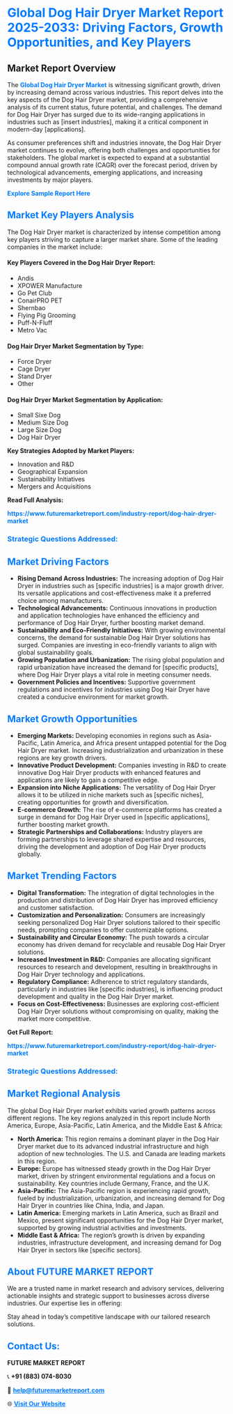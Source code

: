 <h1 style="color: #007BFF;">Global Dog Hair Dryer Market Report 2025-2033: Driving Factors, Growth Opportunities, and Key Players</h1>

<section id="overview">
<h2>Market Report Overview</h2>
<p>The <a href="https://www.futuremarketreport.com/industry-report/dog-hair-dryer-market" style="color: #007BFF; text-decoration: none;"><strong>Global Dog Hair Dryer Market</strong></a> is witnessing significant growth, driven by increasing demand across various industries. This report delves into the key aspects of the Dog Hair Dryer market, providing a comprehensive analysis of its current status, future potential, and challenges. The demand for Dog Hair Dryer has surged due to its wide-ranging applications in industries such as [insert industries], making it a critical component in modern-day [applications].</p>
<p>As consumer preferences shift and industries innovate, the Dog Hair Dryer market continues to evolve, offering both challenges and opportunities for stakeholders. The global market is expected to expand at a substantial compound annual growth rate (CAGR) over the forecast period, driven by technological advancements, emerging applications, and increasing investments by major players.</p>
</section>

<section id="overview">
<p><a href="https://www.futuremarketreport.com/request-sample/reportId=124674" style="color: #007BFF; text-decoration: none;"><strong>Explore Sample Report Here</strong></a></p>
</section>

<section id="key-players">
<h2 style="color: #007BFF;">Market Key Players Analysis</h2>
<p>The Dog Hair Dryer market is characterized by intense competition among key players striving to capture a larger market share. Some of the leading companies in the market include:</p>
<h4>Key Players Covered in the Dog Hair Dryer Report:</h4>
<ul><li>Andis</li><li>XPOWER Manufacture</li><li>Go Pet Club</li><li>ConairPRO PET</li><li>Shernbao</li><li>Flying Pig Grooming</li><li>Puff-N-Fluff</li><li>Metro Vac</li></ul>
<h4>Dog Hair Dryer Market Segmentation by Type:</h4>
<ul><li>Force Dryer</li><li>Cage Dryer</li><li>Stand Dryer</li><li>Other</li></ul>

<h4>Dog Hair Dryer Market Segmentation by Application:</h4>
<ul><li>Small Sixe Dog</li><li>Medium Size Dog</li><li>Large Size Dog</li><li>Dog Hair Dryer</li></ul>
<p><strong>Key Strategies Adopted by Market Players:</strong></p>
<ul>
<li>Innovation and R&D</li>
<li>Geographical Expansion</li>
<li>Sustainability Initiatives</li>
<li>Mergers and Acquisitions</li>
</ul>
</section>

<section>
<p><strong>Read Full Analysis: </strong></p><a href="https://www.futuremarketreport.com/industry-report/dog-hair-dryer-market" style="color: #007BFF; text-decoration: none;"><strong>https://www.futuremarketreport.com/industry-report/dog-hair-dryer-market</strong></a>
<h3 style="color: #007BFF;">Strategic Questions Addressed:</h3>
</section>

<section id="driving-factors">
<h2 style="color: #007BFF;">Market Driving Factors</h2>
<ul>
<li><strong>Rising Demand Across Industries:</strong> The increasing adoption of Dog Hair Dryer in industries such as [specific industries] is a major growth driver. Its versatile applications and cost-effectiveness make it a preferred choice among manufacturers.</li>
<li><strong>Technological Advancements:</strong> Continuous innovations in production and application technologies have enhanced the efficiency and performance of Dog Hair Dryer, further boosting market demand.</li>
<li><strong>Sustainability and Eco-Friendly Initiatives:</strong> With growing environmental concerns, the demand for sustainable Dog Hair Dryer solutions has surged. Companies are investing in eco-friendly variants to align with global sustainability goals.</li>
<li><strong>Growing Population and Urbanization:</strong> The rising global population and rapid urbanization have increased the demand for [specific products], where Dog Hair Dryer plays a vital role in meeting consumer needs.</li>
<li><strong>Government Policies and Incentives:</strong> Supportive government regulations and incentives for industries using Dog Hair Dryer have created a conducive environment for market growth.</li>
</ul>
</section>

<section id="growth-opportunities">
<h2 style="color: #007BFF;">Market Growth Opportunities</h2>
<ul>
<li><strong>Emerging Markets:</strong> Developing economies in regions such as Asia-Pacific, Latin America, and Africa present untapped potential for the Dog Hair Dryer market. Increasing industrialization and urbanization in these regions are key growth drivers.</li>
<li><strong>Innovative Product Development:</strong> Companies investing in R&D to create innovative Dog Hair Dryer products with enhanced features and applications are likely to gain a competitive edge.</li>
<li><strong>Expansion into Niche Applications:</strong> The versatility of Dog Hair Dryer allows it to be utilized in niche markets such as [specific niches], creating opportunities for growth and diversification.</li>
<li><strong>E-commerce Growth:</strong> The rise of e-commerce platforms has created a surge in demand for Dog Hair Dryer used in [specific applications], further boosting market growth.</li>
<li><strong>Strategic Partnerships and Collaborations:</strong> Industry players are forming partnerships to leverage shared expertise and resources, driving the development and adoption of Dog Hair Dryer products globally.</li>
</ul>
</section>

<section id="trending-factors">
<h2 style="color: #007BFF;">Market Trending Factors</h2>
<ul>
<li><strong>Digital Transformation:</strong> The integration of digital technologies in the production and distribution of Dog Hair Dryer has improved efficiency and customer satisfaction.</li>
<li><strong>Customization and Personalization:</strong> Consumers are increasingly seeking personalized Dog Hair Dryer solutions tailored to their specific needs, prompting companies to offer customizable options.</li>
<li><strong>Sustainability and Circular Economy:</strong> The push towards a circular economy has driven demand for recyclable and reusable Dog Hair Dryer solutions.</li>
<li><strong>Increased Investment in R&D:</strong> Companies are allocating significant resources to research and development, resulting in breakthroughs in Dog Hair Dryer technology and applications.</li>
<li><strong>Regulatory Compliance:</strong> Adherence to strict regulatory standards, particularly in industries like [specific industries], is influencing product development and quality in the Dog Hair Dryer market.</li>
<li><strong>Focus on Cost-Effectiveness:</strong> Businesses are exploring cost-efficient Dog Hair Dryer solutions without compromising on quality, making the market more competitive.</li>
</ul>
</section>

<section>
<p><strong>Get Full Report: </strong></p><a href="https://www.futuremarketreport.com/industry-report/dog-hair-dryer-market" style="color: #007BFF; text-decoration: none;"><strong>https://www.futuremarketreport.com/industry-report/dog-hair-dryer-market</strong></a>
<h3 style="color: #007BFF;">Strategic Questions Addressed:</h3>
</section>


<section id="regional-analysis">
<h2 style="color: #007BFF;">Market Regional Analysis</h2>
<p>The global Dog Hair Dryer market exhibits varied growth patterns across different regions. The key regions analyzed in this report include North America, Europe, Asia-Pacific, Latin America, and the Middle East & Africa:</p>
<ul>
<li><strong>North America:</strong> This region remains a dominant player in the Dog Hair Dryer market due to its advanced industrial infrastructure and high adoption of new technologies. The U.S. and Canada are leading markets in this region.</li>
<li><strong>Europe:</strong> Europe has witnessed steady growth in the Dog Hair Dryer market, driven by stringent environmental regulations and a focus on sustainability. Key countries include Germany, France, and the U.K.</li>
<li><strong>Asia-Pacific:</strong> The Asia-Pacific region is experiencing rapid growth, fueled by industrialization, urbanization, and increasing demand for Dog Hair Dryer in countries like China, India, and Japan.</li>
<li><strong>Latin America:</strong> Emerging markets in Latin America, such as Brazil and Mexico, present significant opportunities for the Dog Hair Dryer market, supported by growing industrial activities and investments.</li>
<li><strong>Middle East & Africa:</strong> The region’s growth is driven by expanding industries, infrastructure development, and increasing demand for Dog Hair Dryer in sectors like [specific sectors].</li>
</ul>
</section>

<footer>
<h2 style="color: #007BFF;">About FUTURE MARKET REPORT</h2>
<p>We are a trusted name in market research and advisory services, delivering actionable insights and strategic support to businesses across diverse industries. Our expertise lies in offering:</p>

<p>Stay ahead in today’s competitive landscape with our tailored research solutions.</p>

<h2 style="color: #007BFF;">Contact Us:</h2>
<p><strong>FUTURE MARKET REPORT</strong></p>
<p>📞 <strong>+91 (883) 074-8030</strong></p>
<p>📧 <strong><a href="mailto:help@futuremarketreport.com" style="color: #007BFF;">help@futuremarketreport.com</a></strong></p>
<p>🌐 <strong><a href="https://www.futuremarketreport.com/" style="color: #007BFF;">Visit Our Website</a></strong></p>
</footer>